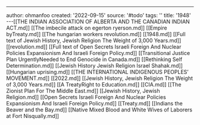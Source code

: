 ---
author: ohmanfoo
created: '2022-09-15'
source: '#todo'
tags: ''
title: '1948'
---[[THE INDIAN ASSOCIATION OF ALBERTA AND THE CANADIAN INDIAN ACT.md]]
[[The imbecile attack on egerton ryerson.md]]
[[Empire byTreaty.md]]
[[The hungarian workers revolution.md]]
[[1948.md]]
[[Full text of Jewish History, Jewish Religion The Weight of 3,000 Years.md]]
[[revolution.md]]
[[Full text of Open Secrets Israeli Foreign And Nuclear Policies Expansionism And Israeli Foreign Policy.md]]
[[Transitional Justice Plan UrgentlyNeeded to End Genocide in Canada.md]]
[[Rethinking Self Determination.md]]
[[Jewish History Jewish Religion Israel Shahak.md]]
[[Hungarian uprising.md]]
[[THE INTERNATIONAL INDIGENOUS PEOPLES’ MOVEMENT.md]]
[[2022.md]]
[[Jewish History, Jewish Religion The Weight of 3,000 Years.md]]
[[A TreatyRight to Education.md]]
[[CIA.md]]
[[The Zionist Plan For The Middle East.md]]
[[Jewish History, Jewish Religion.md]]
[[Open Secrets Israeli Foreign And Nuclear Policies Expansionism And Israeli Foreign Policy.md]]
[[Treaty.md]]
[[Indians the Beaver and the Bay.md]]
[[Native Mixed Blood and White Wives of Laborers at Fort Nisqually.md]]
